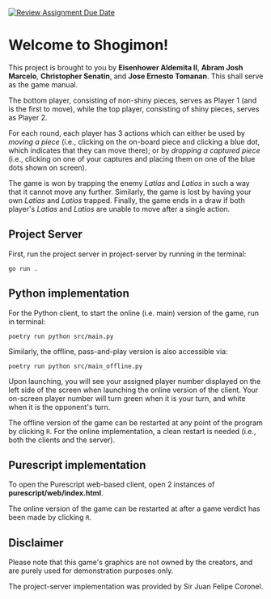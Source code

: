 [![Review Assignment Due Date](https://classroom.github.com/assets/deadline-readme-button-22041afd0340ce965d47ae6ef1cefeee28c7c493a6346c4f15d667ab976d596c.svg)](https://classroom.github.com/a/SsQ6IvG7)

Welcome to Shogimon!
===

This project is brought to you by **Eisenhower Aldemita II**, **Abram Josh Marcelo**, **Christopher Senatin**, and **Jose Ernesto Tomanan**.
This shall serve as the game manual.

The bottom player, consisting of non-shiny pieces, serves as Player 1 (and is the first to move), while the top player, consisting of shiny pieces, serves as Player 2.

For each round, each player has 3 actions which can either be used by *moving a piece* (i.e., clicking on the on-board piece and clicking a blue dot, which indicates that they can move there); or by *dropping a captured piece* (i.e., clicking on one of your captures and placing them on one of the blue dots shown on screen).

The game is won by trapping the enemy *Latias* and *Latios* in such a way that it cannot move any further.
Similarly, the game is lost by having your own *Latias* and *Latios* trapped.
Finally, the game ends in a draw if both player's *Latias* and *Latios* are unable to move after a single action.

Project Server
---

First, run the project server in project-server by running in the terminal:

```
go run .
```

Python implementation
---

For the Python client, to start the online (i.e. main) version of the game, run in terminal:

```
poetry run python src/main.py
```

Similarly, the offline, pass-and-play version is also accessible via:

```
poetry run python src/main_offline.py
```

Upon launching, you will see your assigned player number displayed on the left side of the screen when launching the online version of the client.
Your on-screen player number will turn green when it is your turn, and white when it is the opponent's turn.

The offline version of the game can be restarted at any point of the program by clicking `R`. For the online implementation, a clean restart is needed (i.e., both the clients and the server).

Purescript implementation
---

To open the Purescript web-based client, open 2 instances of **purescript/web/index.html**.

The online version of the game can be restarted at after a game verdict has been made by clicking `R`.

Disclaimer
---

Please note that this game's graphics are not owned by the creators, and are purely used for demonstration purposes only.

The project-server implementation was provided by Sir Juan Felipe Coronel.